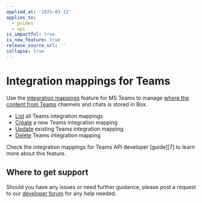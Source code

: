```yaml
---
applied_at: '2025-03-12'
applies_to:
  - guides
  - api
is_impactful: true
is_new_feature: true
release_source_url: ''
collapse: true
---
```


# Integration mappings for Teams 

Use the [integration mappings][1] feature for MS Teams to manage [where the content
from Teams][2] channels and chats is stored in Box.

* [List][3] all Teams integration mappings
* [Create][4] a new Teams integration mapping
* [Update][5] existing Teams integration mapping
* [Delete][6] Teams integration mapping

Check the integration mappings for Teams API developer [guide][7] to learn more about this feature.

## Where to get support

Should you have any issues or need further guidance, please post a request to
our [developer forum][8] for any help needed.

[1]: r://integration-mapping-teams
[2]: https://support.box.com/hc/en-us/articles/360050737154-Assigning-a-Default-Box-Folder-to-a-Teams-Channel-or-Chat
[3]: r://get-integration-mappings-teams
[4]: r://post-integration-mappings-teams
[5]: r://put-integration-mappings-teams-id
[6]: r://delete-integration-mappings-teams-id
[8]: https://support.box.com/hc/en-us/community/topics/360001932973-Platform-and-Developer-Forum